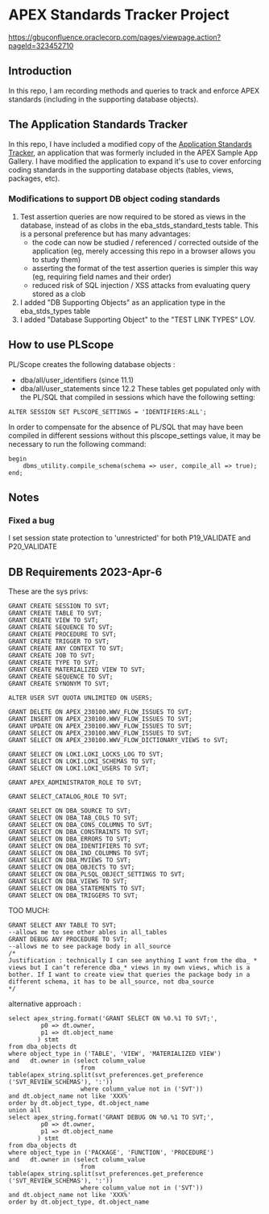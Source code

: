# APEX Standards Tracker Project
https://gbuconfluence.oraclecorp.com/pages/viewpage.action?pageId=323452710



## Introduction

In this repo, I am recording methods and queries to track and enforce APEX standards (including in the supporting database objects).

## The Application Standards Tracker

In this repo, I have included a modified copy of the [Application Standards Tracker](apex/f261.sql), an application that was formerly included in the APEX Sample App Gallery. I have modified the application to expand it's use to cover enforcing coding standards in the supporting database objects (tables, views, packages, etc).

### Modifications to support DB object coding standards

1. Test assertion queries are now required to be stored as views in the database, instead of as clobs in the eba_stds_standard_tests table. This is a personal preference but has many advantages:
    - the code can now be studied / referenced / corrected outside of the application (eg, merely accessing this repo in a browser allows you to study them)
    - asserting the format of the test assertion queries is simpler this way (eg, requiring field names and their order)
    - reduced risk of SQL injection / XSS attacks from evaluating query stored as a clob
2. I added "DB Supporting Objects" as an application type in the eba_stds_types table
3. I added "Database Supporting Object" to the "TEST LINK TYPES" LOV.

## How to use PLScope


PL/Scope creates the following database objects : 
- dba/all/user_identifiers (since 11.1)
- dba/all/user_statements since 12.2
These tables get populated only with the PL/SQL that compiled in sessions which have the following setting:
```
ALTER SESSION SET PLSCOPE_SETTINGS = 'IDENTIFIERS:ALL';
```
In order to compensate for the absence of PL/SQL that may have been compiled in different sessions without this plscope_settings value, it may be necessary to run the following command:
```
begin
    dbms_utility.compile_schema(schema => user, compile_all => true);
end;
```

## Notes
### Fixed a bug
I set session state protection to 'unrestricted' for both P19_VALIDATE and P20_VALIDATE

## DB Requirements 2023-Apr-6
These are the sys privs:
```
GRANT CREATE SESSION TO SVT;
GRANT CREATE TABLE TO SVT;
GRANT CREATE VIEW TO SVT;
GRANT CREATE SEQUENCE TO SVT;
GRANT CREATE PROCEDURE TO SVT;
GRANT CREATE TRIGGER TO SVT;
GRANT CREATE ANY CONTEXT TO SVT;
GRANT CREATE JOB TO SVT;
GRANT CREATE TYPE TO SVT;
GRANT CREATE MATERIALIZED VIEW TO SVT;
GRANT CREATE SEQUENCE TO SVT;
GRANT CREATE SYNONYM TO SVT;

ALTER USER SVT QUOTA UNLIMITED ON USERS;

GRANT DELETE ON APEX_230100.WWV_FLOW_ISSUES TO SVT;
GRANT INSERT ON APEX_230100.WWV_FLOW_ISSUES TO SVT;
GRANT UPDATE ON APEX_230100.WWV_FLOW_ISSUES TO SVT;
GRANT SELECT ON APEX_230100.WWV_FLOW_ISSUES TO SVT;
GRANT SELECT ON APEX_230100.WWV_FLOW_DICTIONARY_VIEWS to SVT;

GRANT SELECT ON LOKI.LOKI_LOCKS_LOG TO SVT;
GRANT SELECT ON LOKI.LOKI_SCHEMAS TO SVT;
GRANT SELECT ON LOKI.LOKI_USERS TO SVT;

GRANT APEX_ADMINISTRATOR_ROLE TO SVT;

GRANT SELECT_CATALOG_ROLE TO SVT;

GRANT SELECT ON DBA_SOURCE TO SVT;
GRANT SELECT ON DBA_TAB_COLS TO SVT;
GRANT SELECT ON DBA_CONS_COLUMNS TO SVT;
GRANT SELECT ON DBA_CONSTRAINTS TO SVT;
GRANT SELECT ON DBA_ERRORS TO SVT;
GRANT SELECT ON DBA_IDENTIFIERS TO SVT;
GRANT SELECT ON DBA_IND_COLUMNS TO SVT;
GRANT SELECT ON DBA_MVIEWS TO SVT;
GRANT SELECT ON DBA_OBJECTS TO SVT;
GRANT SELECT ON DBA_PLSQL_OBJECT_SETTINGS TO SVT;
GRANT SELECT ON DBA_VIEWS TO SVT;
GRANT SELECT ON DBA_STATEMENTS TO SVT;
GRANT SELECT ON DBA_TRIGGERS TO SVT;

```

TOO MUCH:
```
GRANT SELECT ANY TABLE TO SVT; 
--allows me to see other ables in all_tables
GRANT DEBUG ANY PROCEDURE TO SVT; 
--allows me to see package body in all_source
/*
Justification : technically I can see anything I want from the dba_ * views but I can’t reference dba_* views in my own views, which is a bother. If I want to create view that queries the package body in a different schema, it has to be all_source, not dba_source
*/
```
alternative approach :
```
select apex_string.format('GRANT SELECT ON %0.%1 TO SVT;',
         p0 => dt.owner,
         p1 => dt.object_name
        ) stmt
from dba_objects dt
where object_type in ('TABLE', 'VIEW', 'MATERIALIZED VIEW')
and   dt.owner in (select column_value
                    from table(apex_string.split(svt_preferences.get_preference ('SVT_REVIEW_SCHEMAS'), ':'))
                    where column_value not in ('SVT'))
and dt.object_name not like 'XXX%'
order by dt.object_type, dt.object_name
union all
select apex_string.format('GRANT DEBUG ON %0.%1 TO SVT;',
         p0 => dt.owner,
         p1 => dt.object_name
        ) stmt
from dba_objects dt
where object_type in ('PACKAGE', 'FUNCTION', 'PROCEDURE')
and   dt.owner in (select column_value
                    from table(apex_string.split(svt_preferences.get_preference ('SVT_REVIEW_SCHEMAS'), ':'))
                    where column_value not in ('SVT'))
and dt.object_name not like 'XXX%'
order by dt.object_type, dt.object_name
```